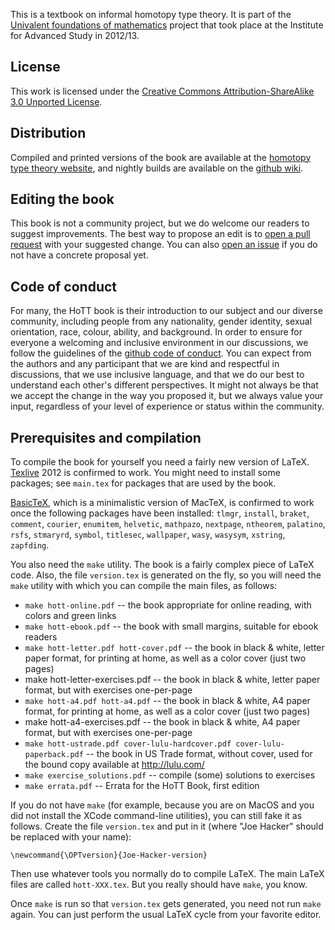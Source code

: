 This is a textbook on informal homotopy type theory.
It is part of the [Univalent foundations of mathematics](http://www.math.ias.edu/sp/univalent)
project that took place at the Institute for Advanced Study in 2012/13.

## License

This work is licensed under the
[Creative Commons Attribution-ShareAlike 3.0 Unported License](http://creativecommons.org/licenses/by-sa/3.0/).

## Distribution

Compiled and printed versions of the book are available at the
[homotopy type theory website](http://homotopytypetheory.org/book),
and nightly builds are available on the
[github wiki](https://github.com/HoTT/book/wiki/Nightly-Builds).

## Editing the book

This book is not a community project, but we do welcome our readers to suggest improvements. The best way to propose an edit is to [open a pull request](https://github.com/HoTT/book/compare) with your suggested change. You can also [open an issue](https://github.com/HoTT/book/issues/new/choose) if you do not have a concrete proposal yet.

## Code of conduct

For many, the HoTT book is their introduction to our subject and our diverse community, including people from any nationality, gender identity, sexual orientation, race, colour, ability, and background. In order to ensure for everyone a welcoming and inclusive environment in our discussions, we follow the guidelines of the [github code of conduct](https://docs.github.com/en/site-policy/github-terms/github-community-forum-code-of-conduct). You can expect from the authors and any participant that we are kind and respectful in discussions, that we use inclusive language, and that we do our best to understand each other's different perspectives. It might not always be that we accept the change in the way you proposed it, but we always value your input, regardless of your level of experience or status within the community.

## Prerequisites and compilation

To compile the book for yourself you need a fairly new version of LaTeX.
[Texlive](http://www.tug.org/texlive/) 2012 is confirmed to work. You might need
to install some packages; see `main.tex` for packages that are used by the book.

[BasicTeX](http://www.tug.org/mactex/morepackages.html), which is a minimalistic
version of MacTeX, is confirmed to work once the following packages have been
installed: `tlmgr`, `install`, `braket`, `comment`, `courier`, `enumitem`,
`helvetic`, `mathpazo`, `nextpage`, `ntheorem`, `palatino`, `rsfs`, `stmaryrd`,
`symbol`, `titlesec`, `wallpaper`, `wasy`, `wasysym`, `xstring`, `zapfding`.

You also need the `make` utility. The book is a fairly complex piece of LaTeX
code. Also, the file `version.tex` is generated on the fly, so you will need the
`make` utility with which you can compile the main files, as follows:

* `make hott-online.pdf` -- the book appropriate for online reading, with colors and green links
* `make hott-ebook.pdf` -- the book with small margins, suitable for ebook readers
* `make hott-letter.pdf hott-cover.pdf` -- the book in black & white, letter paper format,
   for printing at home, as well as a color cover (just two pages)
*  make hott-letter-exercises.pdf -- the book in black & white, letter paper format, but with exercises one-per-page
* `make hott-a4.pdf hott-a4.pdf` -- the book in black & white, A4 paper format,
   for printing at home, as well as a color cover (just two pages)
*  make hott-a4-exercises.pdf -- the book in black & white, A4 paper format, but with exercises one-per-page
* `make hott-ustrade.pdf cover-lulu-hardcover.pdf cover-lulu-paperback.pdf` --
   the book in US Trade format, without cover, used for the bound copy available
   at http://lulu.com/
* `make exercise_solutions.pdf` -- compile (some) solutions to exercises
* `make errata.pdf` -- Errata for the HoTT Book, first edition

If you do not have `make` (for example, because you are on MacOS and you did not
install the XCode command-line utilities), you can still fake it as follows.
Create the file `version.tex` and put in it (where "Joe Hacker" should be
replaced with your name):

    \newcommand{\OPTversion}{Joe-Hacker-version}

Then use whatever tools you normally do to compile LaTeX. The main LaTeX files are called 
`hott-XXX.tex`. But you really should have `make`, you know.

Once `make` is run so that `version.tex` gets generated, you need not run
`make` again. You can just perform the usual LaTeX cycle from your favorite editor.
